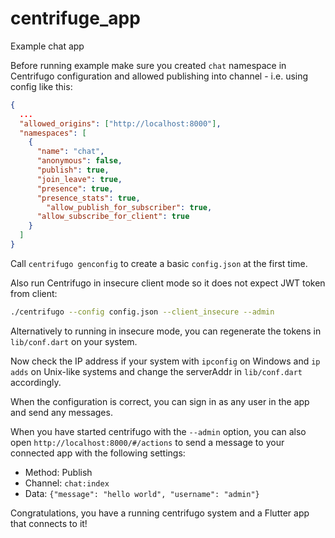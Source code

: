 # centrifuge_app

Example chat app

Before running example make sure you created `chat` namespace in Centrifugo configuration and allowed publishing into channel - i.e. using config like this:

```json
{
  ...
  "allowed_origins": ["http://localhost:8000"],
  "namespaces": [
    {
      "name": "chat",
      "anonymous": false,
      "publish": true,
      "join_leave": true,
      "presence": true,
      "presence_stats": true,
	    "allow_publish_for_subscriber": true,
      "allow_subscribe_for_client": true
    }
  ]
}
```

Call `centrifugo genconfig` to create a basic `config.json` at the first time.

Also run Centrifugo in insecure client mode so it does not expect JWT token from client:

```bash
./centrifugo --config config.json --client_insecure --admin
```

Alternatively to running in insecure mode, you can regenerate the tokens in `lib/conf.dart` on your system.

Now check the IP address if your system with `ipconfig` on Windows and `ip adds` on Unix-like systems and change the serverAddr in `lib/conf.dart` accordingly.

When the configuration is correct, you can sign in as any user in the app and send any messages.

When you have started centrifugo with the `--admin` option, you can also open `http://localhost:8000/#/actions` to send a message to your connected app with the
following settings:
* Method: Publish
* Channel: `chat:index`
* Data: `{"message": "hello world", "username": "admin"}`

Congratulations, you have a running centrifugo system and a Flutter app that connects to it!